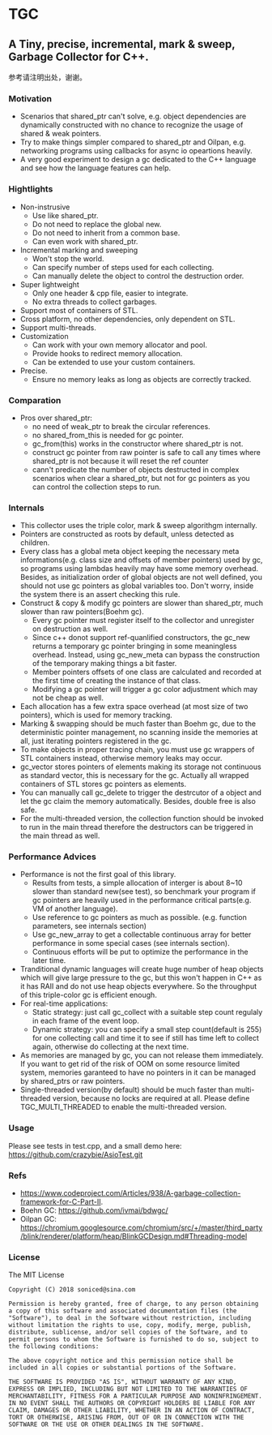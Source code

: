 # TGC

## A Tiny, precise, incremental, mark & sweep, Garbage Collector for C++.

参考请注明出处，谢谢。

### Motivation
- Scenarios that shared_ptr can't solve, e.g. object dependencies are dynamically constructed with no chance to recognize the usage of shared & weak pointers.
- Try to make things simpler compared to shared_ptr and Oilpan, e.g. networking programs using callbacks for async io opeartions heavily.     
- A very good experiment to design a gc dedicated to the C++ language and see how the language features can help.    

### Hightlights
- Non-instrusive
    - Use like shared_ptr.
    - Do not need to replace the global new.
    - Do not need to inherit from a common base.    
    - Can even work with shared_ptr.   
- Incremental marking and sweeping
    - Won't stop the world.
    - Can specify number of steps used for each collecting.
    - Can manually delete the object to control the destruction order.
- Super lightweight    
    - Only one header & cpp file, easier to integrate.
    - No extra threads to collect garbages.    
- Support most of containers of STL.        
- Cross platform, no other dependencies, only dependent on STL.    
- Support multi-threads.
- Customization
    - Can work with your own memory allocator and pool.
    - Provide hooks to redirect memory allocation.    
    - Can be extended to use your custom containers.    
- Precise.
    - Ensure no memory leaks as long as objects are correctly tracked.

### Comparation
-  Pros over shared_ptr:
    - no need of weak_ptr to break the circular references.
    - no shared_from_this is needed for gc pointer.
    - gc_from(this) works in the constructor where shared_ptr is not.
    - construct gc pointer from raw pointer is safe to call any times where shared_ptr is not because it will reset the ref counter    
    - cann't predicate the number of objects destructed in complex scenarios when clear a shared_ptr, but not for gc pointers as you can control the collection steps to run.

### Internals
- This collector uses the triple color, mark & sweep algorithgm internally.
- Pointers are constructed as roots by default, unless detected as children.
- Every class has a global meta object keeping the necessary meta informations(e.g. class size and offsets of member pointers) used by gc, so programs using lambdas heavily may have some memory overhead. Besides, as initialization order of global objects are not well defined, you should not use gc pointers as global variables too. Don't worry, inside the system there is an assert checking this rule.
- Construct & copy & modify gc pointers are slower than shared_ptr, much slower than raw pointers(Boehm gc).
    - Every gc pointer must register itself to the collector and unregister on destruction as well.
    - Since c++ donot support ref-quanlified constructors, the gc_new returns a temporary gc pointer bringing in some meaningless overhead. Instead, using gc_new_meta can bypass the construction of the temporary making things a bit faster.
    - Member pointers offsets of one class are calculated and recorded at the first time of creating the instance of that class.
    - Modifying a gc pointer will trigger a gc color adjustment which may not be cheap as well.
- Each allocation has a few extra space overhead (at most size of two pointers), which is used for memory tracking.
- Marking & swapping should be much faster than Boehm gc, due to the deterministic pointer management, no scanning inside the memories at all, just iterating pointers registered in the gc.
- To make objects in proper tracing chain, you must use gc wrappers of STL containers instead, otherwise memory leaks may occur.
- gc_vector stores pointers of elements making its storage not continuous as standard vector, this is necessary for the gc. Actually all wrapped containers of STL stores gc pointers as elements.
- You can manually call gc_delete to trigger the destrcutor of a object and let the gc claim the memory automatically. Besides, double free is also safe.
- For the multi-threaded version, the collection function should be invoked to run in the main thread therefore the destructors can be triggered in the main thread as well.


### Performance Advices
- Performance is not the first goal of this library. 
    - Results from tests, a simple allocation of interger is about 8~10 slower than standard new(see test), so benchmark your program if gc pointers are heavily used in the performance critical parts(e.g. VM of another language).
    - Use reference to gc pointers as much as possible. (e.g. function parameters, see internals section)
    - Use gc_new_array to get a collectable continuous array for better performance in some special cases (see internals section).
    - Continuous efforts will be put to optimize the performance in the later time.
- Tranditional dynamic languages will create huge number of heap objects which will give large pressure to the gc, but this won't happen in C++ as it has RAII and do not use heap objects everywhere. So the throughput of this triple-color gc is efficient enough. 
- For real-time applications:
    - Static strategy: just call gc_collect with a suitable step count regulaly in each frame of the event loop.
    - Dynamic strategy: you can specify a small step count(default is 255) for one collecting call and time it to see if still has  time left to collect again, otherwise do collecting at the next time.
- As memories are managed by gc, you can not release them immediately. If you want to get rid of the risk of OOM on some resource limited system, memories garanteed to have no pointers in it can be managed by shared_ptrs or raw pointers.
- Single-threaded version(by default) should be much faster than multi-threaded version, because no locks are required at all. Please define TGC_MULTI_THREADED to enable the multi-threaded version.


### Usage

Please see tests in test.cpp, and a small demo here: https://github.com/crazybie/AsioTest.git

### Refs

- https://www.codeproject.com/Articles/938/A-garbage-collection-framework-for-C-Part-II.
- Boehn GC: https://github.com/ivmai/bdwgc/
- Oilpan GC: https://chromium.googlesource.com/chromium/src/+/master/third_party/blink/renderer/platform/heap/BlinkGCDesign.md#Threading-model

### License

The MIT License

```
Copyright (C) 2018 soniced@sina.com

Permission is hereby granted, free of charge, to any person obtaining a copy of this software and associated documentation files (the "Software"), to deal in the Software without restriction, including without limitation the rights to use, copy, modify, merge, publish, distribute, sublicense, and/or sell copies of the Software, and to permit persons to whom the Software is furnished to do so, subject to the following conditions:

The above copyright notice and this permission notice shall be included in all copies or substantial portions of the Software.

THE SOFTWARE IS PROVIDED "AS IS", WITHOUT WARRANTY OF ANY KIND, EXPRESS OR IMPLIED, INCLUDING BUT NOT LIMITED TO THE WARRANTIES OF MERCHANTABILITY, FITNESS FOR A PARTICULAR PURPOSE AND NONINFRINGEMENT. IN NO EVENT SHALL THE AUTHORS OR COPYRIGHT HOLDERS BE LIABLE FOR ANY CLAIM, DAMAGES OR OTHER LIABILITY, WHETHER IN AN ACTION OF CONTRACT, TORT OR OTHERWISE, ARISING FROM, OUT OF OR IN CONNECTION WITH THE SOFTWARE OR THE USE OR OTHER DEALINGS IN THE SOFTWARE.
```
